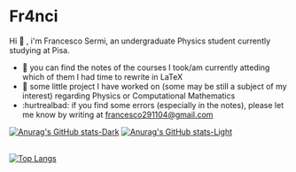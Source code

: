 # Fr4nci

Hi :wave: , 
i'm Francesco Sermi, an undergraduate Physics student currently studying at Pisa.
* :closed_book: you can find the notes of the courses I took/am currently atteding which of them I had time to rewrite in LaTeX
* :file_folder: some little project I have worked on (some may be still a subject of my interest) regarding Physics or Computational Mathematics
* :hurtrealbad: if you find some errors (especially in the notes), please let me know by writing at francesco291104@gmail.com


[![Anurag's GitHub stats-Dark](https://github-readme-stats.vercel.app/api?username=fr4nci&show_icons=true&rank_icon=github&card_width=150&theme=discord_old_blurple#gh-dark-mode-only)](https://github.com/anuraghazra/github-readme-stats#gh-dark-mode-only)
[![Anurag's GitHub stats-Light](https://github-readme-stats.vercel.app/api?username=fr4nci&show_icons=true&card_width=150&rank_icon=github&theme=default#gh-light-mode-only)](https://github.com/anuraghazra/github-readme-stats#gh-light-mode-only)

<br>[![Top Langs](https://github-readme-stats.vercel.app/api/top-langs/?username=fr4nci&layout=compact&card_width=435&theme=discord_old_blurple)](https://github.com/anuraghazra/github-readme-stats)</br>







 
